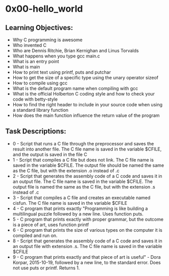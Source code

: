 # 0x00-hello_world

## Learning Objectives:

- Why C programming is awesome
- Who invented C
- Who are Dennis Ritchie, Brian Kernighan and Linus Torvalds
- What happens when you type gcc main.c
- What is an entry point
- What is main
- How to print text using printf, puts and putchar
- How to get the size of a specific type using the unary operator sizeof
- How to compile using gcc
- What is the default program name when compiling with gcc
- What is the official Holberton C coding style and how to check your code with betty-style
- How to find the right header to include in your source code when using a standard library function
- How does the main function influence the return value of the program

## Task Descriptions:

- 0 - Script that runs a C file through the preprocessor and saves the result into another file. The C file name is saved in the variable $CFILE, and the output is saved in the file C
- 1 - Script that compiles a C file but does not link. The C file name is saved in the variable $CFILE. The output file should be named the same as the C file, but with the extension .o instead of .c
- 2 - Script that generates the assembly code of a C code and saves it in an output file. The C file name is saved in the variable $CFILE. The output file is named the same as the C file, but with the extension .s instead of .c
- 3 - Script that compiles a C file and creates an executable named cisfun. The C file name is saved in the variable $CFILE
- 4 - C program that prints exactly "Programming is like building a multilingual puzzle followed by a new line. Uses function puts.
- 5 - C program that prints exactly with proper grammar, but the outcome is a piece of art, uses function printf
- 6 - C program that prints the size of various types on the computer it is compiled and run on.
- 8 - Script that generates the assembly code of a C code and saves it in an output file with extension .s. The C file name is saved in the variable $CFILE
- 9 - C program that prints exactly and that piece of art is useful" - Dora Korpar, 2015-10-19, followed by a new line, to the standard error. Does not use puts or printf. Returns 1.
